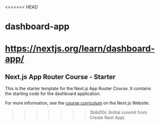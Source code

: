 <<<<<<< HEAD
# dashboard-app
https://nextjs.org/learn/dashboard-app/
=======
## Next.js App Router Course - Starter

This is the starter template for the Next.js App Router Course. It contains the starting code for the dashboard application.

For more information, see the [course curriculum](https://nextjs.org/learn) on the Next.js Website.
>>>>>>> 3b8d10c (Initial commit from Create Next App)
